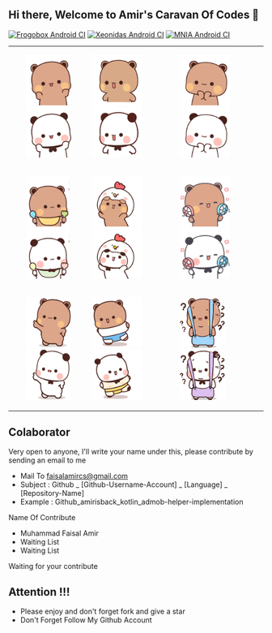 ## Hi there, Welcome to Amir's Caravan Of Codes 👋
[![Frogobox Android CI](https://github.com/frogobox/frogo-piano-tiles/actions/workflows/andoid-ci.yml/badge.svg)](https://github.com/frogobox/frogo-piano-tiles/actions/workflows/andoid-ci.yml)
[![Xeonidas Android CI](https://github.com/caravancodes/xeonidas-piano-tiles/actions/workflows/andoid-ci.yml/badge.svg)](https://github.com/caravancodes/xeonidas-piano-tiles/actions/workflows/andoid-ci.yml)
[![MNIA Android CI](https://github.com/caravancodes/mnia-piano-tiles/actions/workflows/andoid-ci.yml/badge.svg)](https://github.com/caravancodes/mnia-piano-tiles/actions/workflows/andoid-ci.yml)

  
  <table align="center">
    <tr>
      <td>  
          <p align="center">
            <img width="90px" height="100px" src="https://raw.githubusercontent.com/amirisback/amirisback/master/docs/image/bear-panda/bear-chick.gif">
            <img width="90px" height="100px" src="https://raw.githubusercontent.com/amirisback/amirisback/master/docs/image/bear-panda/panda-chick.gif">
        </p>
      </td>
      <td>
        <p>
          <img width="100px" height="100px" src="https://raw.githubusercontent.com/amirisback/amirisback/master/docs/image/bear-panda/bear-blink.gif">
          <img width="100px" height="100px" src="https://raw.githubusercontent.com/amirisback/amirisback/master/docs/image/bear-panda/panda-blink.gif">
        </p>
      </td>
      <td>
        <p>
          <img width="100px" height="100px" src="https://raw.githubusercontent.com/amirisback/amirisback/master/docs/image/bear-panda/bear-blink-2.gif">
          <img width="100px" height="100px" src="https://raw.githubusercontent.com/amirisback/amirisback/master/docs/image/bear-panda/panda-blink-2.gif">
        </p>
      </td>
  </tr>
      <tr>
      <td>  
          <p align="center">
            <img width="82px" height="100px" src="https://raw.githubusercontent.com/amirisback/amirisback/master/docs/image/bear-panda/bear-bayi-kelaparan-01.gif">
            <img width="82px" height="100px" src="https://raw.githubusercontent.com/amirisback/amirisback/master/docs/image/bear-panda/panda-bayi-kelaparan-01.gif">
        </p>
      </td>
      <td>
        <p>
          <img width="100px" height="100px" src="https://raw.githubusercontent.com/amirisback/amirisback/master/docs/image/bear-panda/bear-chicken.gif">
          <img width="100px" height="100px" src="https://raw.githubusercontent.com/amirisback/amirisback/master/docs/image/bear-panda/panda-chicken.gif">
        </p>
      </td>
      <td>
        <p>
          <img width="100px" height="100px" src="https://raw.githubusercontent.com/amirisback/amirisback/master/docs/image/bear-panda/bear-fan.gif">
          <img width="100px" height="100px" src="https://raw.githubusercontent.com/amirisback/amirisback/master/docs/image/bear-panda/panda-fan.gif">
        </p>
      </td>
  </tr>
        <tr>
      <td>  
          <p align="center">
            <img width="90px" height="100px" src="https://raw.githubusercontent.com/amirisback/amirisback/master/docs/image/bear-panda/bear-funny-dancing.gif">
            <img width="90px" height="100px" src="https://raw.githubusercontent.com/amirisback/amirisback/master/docs/image/bear-panda/panda-funny-dancing.gif">
        </p>
      </td>
      <td>
        <p>
          <img width="100px" height="100px" src="https://raw.githubusercontent.com/amirisback/amirisback/master/docs/image/bear-panda/bear-dancing.gif">
          <img width="100px" height="100px" src="https://raw.githubusercontent.com/amirisback/amirisback/master/docs/image/bear-panda/panda-dancing.gif">
        </p>
      </td>
      <td>
        <p>
          <img width="90px" height="100px" src="https://raw.githubusercontent.com/amirisback/amirisback/master/docs/image/bear-panda/bear-bajunya-ga-bener.gif">
          <img width="90px" height="100px" src="https://raw.githubusercontent.com/amirisback/amirisback/master/docs/image/bear-panda/panda-bajunya-ga-bener.gif">
        </p>
      </td>
  </tr>
</table>


## Colaborator
Very open to anyone, I'll write your name under this, please contribute by sending an email to me

- Mail To faisalamircs@gmail.com
- Subject : Github _ [Github-Username-Account] _ [Language] _ [Repository-Name]
- Example : Github_amirisback_kotlin_admob-helper-implementation

Name Of Contribute
- Muhammad Faisal Amir
- Waiting List
- Waiting List

Waiting for your contribute

## Attention !!!
- Please enjoy and don't forget fork and give a star
- Don't Forget Follow My Github Account
